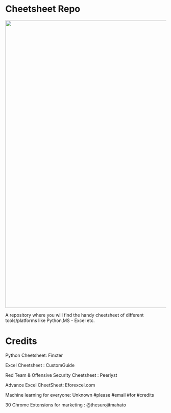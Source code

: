 # Cheetsheet Repo
<img src="https://1.bp.blogspot.com/-z6g5Gj2vWBI/Xay3pQt5lyI/AAAAAAAAUPY/YMXp6wYVk0cAgZs53dledZIGoWCJ5AgEQCLcBGAsYHQ/s400/ZigzagAccomplishedAmericanwarmblood-max-1mb.gif" align="centre" height="undefined" width="900" />
</div>

A repository where you will find the handy cheetsheet of different tools/platforms like Python,MS - Excel etc.

# Credits

Python Cheetsheet: Finxter

Excel Cheetsheet : CustomGuide

Red Team & Offensive Security Cheetsheet : Peerlyst

Advance Excel CheetSheet: Eforexcel.com

Machine learning for everyone: Unknown #please #email #for #credits

30 Chrome Extensions for marketing : @thesurojitmahato
